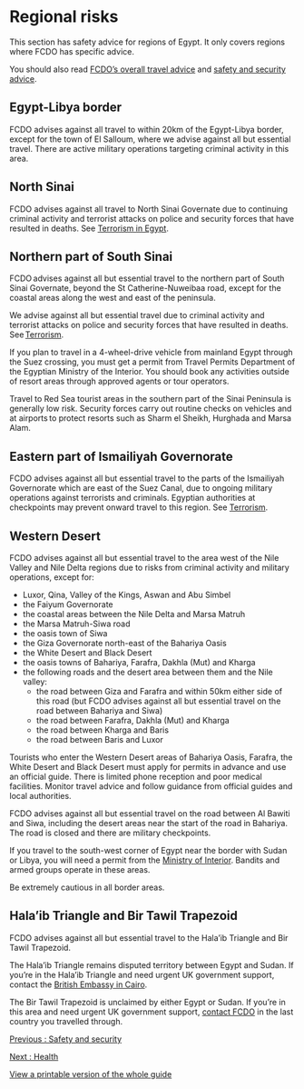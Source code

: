 # Regional risks

This section has safety advice for regions of Egypt. It only covers regions where FCDO has specific advice.

You should also read [FCDO’s overall travel advice](/foreign-travel-advice/egypt/warnings-and-insurance) and [safety and security advice](/foreign-travel-advice/egypt/safety-and-security).

## Egypt-Libya border

FCDO advises against all travel to within 20km of the Egypt-Libya border, except for the town of El Salloum, where we advise against all but essential travel. There are active military operations targeting criminal activity in this area.

## North Sinai

FCDO advises against all travel to North Sinai Governate due to continuing criminal activity and terrorist attacks on police and security forces that have resulted in deaths. See [Terrorism in Egypt](/foreign-travel-advice/egypt/safety-and-security#terrorism-in-egypt).

## Northern part of South Sinai

FCDO advises against all but essential travel to the northern part of South Sinai Governate, beyond the St Catherine-Nuweibaa road, except for the coastal areas along the west and east of the peninsula.

We advise against all but essential travel due to criminal activity and terrorist attacks on police and security forces that have resulted in deaths. See [Terrorism](https://www.gov.uk/foreign-travel-advice/egypt/safety-and-security#terrorism).

If you plan to travel in a 4-wheel-drive vehicle from mainland Egypt through the Suez crossing, you must get a permit from Travel Permits Department of the Egyptian Ministry of the Interior. You should book any activities outside of resort areas through approved agents or tour operators.

Travel to Red Sea tourist areas in the southern part of the Sinai Peninsula is generally low risk. Security forces carry out routine checks on vehicles and at airports to protect resorts such as Sharm el Sheikh, Hurghada and Marsa Alam.

## Eastern part of Ismailiyah Governorate

FCDO advises against all but essential travel to the parts of the Ismailiyah Governorate which are east of the Suez Canal, due to ongoing military operations against terrorists and criminals. Egyptian authorities at checkpoints may prevent onward travel to this region. See [Terrorism](/foreign-travel-advice/egypt/safety-and-security#terrorism).

## Western Desert

FCDO advises against all but essential travel to the area west of the Nile Valley and Nile Delta regions due to risks from criminal activity and military operations, except for:

* Luxor, Qina, Valley of the Kings, Aswan and Abu Simbel
* the Faiyum Governorate
* the coastal areas between the Nile Delta and Marsa Matruh
* the Marsa Matruh-Siwa road
* the oasis town of Siwa
* the Giza Governorate north-east of the Bahariya Oasis
* the White Desert and Black Desert
* the oasis towns of Bahariya, Farafra, Dakhla (Mut) and Kharga
* the following roads and the desert area between them and the Nile valley:
  + the road between Giza and Farafra and within 50km either side of this road (but FCDO advises against all but essential travel on the road between Bahariya and Siwa)
  + the road between Farafra, Dakhla (Mut) and Kharga
  + the road between Kharga and Baris
  + the road between Baris and Luxor

Tourists who enter the Western Desert areas of Bahariya Oasis, Farafra, the White Desert and Black Desert must apply for permits in advance and use an official guide. There is limited phone reception and poor medical facilities. Monitor travel advice and follow guidance from official guides and local authorities.

FCDO advises against all but essential travel on the road between Al Bawiti and Siwa, including the desert areas near the start of the road in Bahariya. The road is closed and there are military checkpoints.

If you travel to the south-west corner of Egypt near the border with Sudan or Libya, you will need a permit from the [Ministry of Interior](https://emoves.moi.gov.eg/en). Bandits and armed groups operate in these areas.

Be extremely cautious in all border areas.

## Hala’ib Triangle and Bir Tawil Trapezoid

FCDO advises against all but essential travel to the Hala’ib Triangle and Bir Tawil Trapezoid.

The Hala’ib Triangle remains disputed territory between Egypt and Sudan. If you’re in the Hala’ib Triangle and need urgent UK government support, contact the [British Embassy in Cairo](https://www.gov.uk/world/organisations/british-embassy-cairo).

The Bir Tawil Trapezoid is unclaimed by either Egypt or Sudan. If you’re in this area and need urgent UK government support, [contact FCDO](https://www.contact.service.csd.fcdo.gov.uk/home) in the last country you travelled through.

[Previous
:
Safety and security](/foreign-travel-advice/egypt/safety-and-security)

[Next
:
Health](/foreign-travel-advice/egypt/health)

[View a printable version of the whole guide](/foreign-travel-advice/egypt/print)